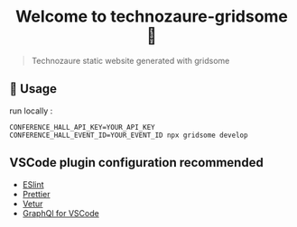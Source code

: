 <h1 align="center">Welcome to technozaure-gridsome 👋</h1>

> Technozaure static website generated with gridsome

## 🚀 Usage

run locally :

```
CONFERENCE_HALL_API_KEY=YOUR_API_KEY
CONFERENCE_HALL_EVENT_ID=YOUR_EVENT_ID npx gridsome develop
```

## VSCode plugin configuration recommended

- [ESlint](https://marketplace.visualstudio.com/items?itemName=dbaeumer.vscode-eslint)
- [Prettier](https://marketplace.visualstudio.com/items?itemName=esbenp.prettier-vscode)
- [Vetur](https://marketplace.visualstudio.com/items?itemName=octref.vetur)
- [GraphQl for VSCode](https://marketplace.visualstudio.com/items?itemName=kumar-harsh.graphql-for-vscode)
